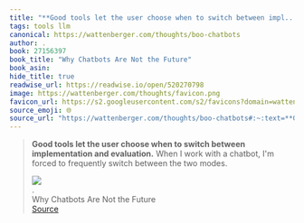 ```yaml
---
title: "**Good tools let the user choose when to switch between impl..."
tags: tools llm
canonical: https://wattenberger.com/thoughts/boo-chatbots
author: .
book: 27156397
book_title: "Why Chatbots Are Not the Future"
book_asin: 
hide_title: true
readwise_url: https://readwise.io/open/520270798
image: https://wattenberger.com/thoughts/favicon.png
favicon_url: https://s2.googleusercontent.com/s2/favicons?domain=wattenberger.com
source_emoji: 🌐
source_url: "https://wattenberger.com/thoughts/boo-chatbots#:~:text=**Good%20tools%20let,the%20two%20modes."
---
```


> **Good tools let the user choose when to switch between implementation and evaluation.** When I work with a chatbot, I'm forced to frequently switch between the two modes.
> <div class="quoteback-footer"><div class="quoteback-avatar"><img class="mini-favicon" src="https://s2.googleusercontent.com/s2/favicons?domain=wattenberger.com"></div><div class="quoteback-metadata"><div class="metadata-inner"><span style="display:none">FROM:</span><div aria-label="." class="quoteback-author"> .</div><div aria-label="Why Chatbots Are Not the Future" class="quoteback-title"> Why Chatbots Are Not the Future</div></div></div><div class="quoteback-backlink"><a target="_blank" aria-label="go to the full text of this quotation" rel="noopener" href="https://wattenberger.com/thoughts/boo-chatbots#:~:text=**Good%20tools%20let,the%20two%20modes." class="quoteback-arrow"> Source</a></div></div>